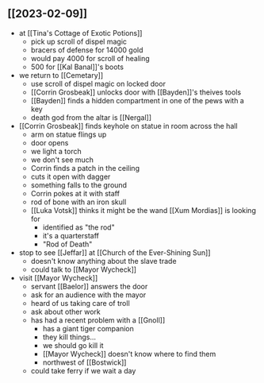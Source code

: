 ## [[2023-02-09]]
- at [[Tina's Cottage of Exotic Potions]]
	- pick up scroll of dispel magic
	- bracers of defense for 14000 gold
	- would pay 4000 for scroll of healing
	- 500 for [[Kal Banal]]'s boots
- we return to [[Cemetary]]
	- use scroll of dispel magic on locked door
	- [[Corrin Grosbeak]] unlocks door with [[Bayden]]'s theives tools
	- [[Bayden]] finds a hidden compartment in one of the pews with a key
	- death god from the altar is [[Nergal]]
- [[Corrin Grosbeak]] finds keyhole on statue in room across the hall
	- arm on statue flings up
	- door opens
	- we light a torch
	- we don't see much
	- Corrin finds a patch in the ceiling
	- cuts it open with dagger
	- something falls to the ground
	- Corrin pokes at it with staff
	- rod of bone with an iron skull
	- [[Luka Votsk]] thinks it might be the wand [[Xum Mordias]] is looking for
		- identified as "the rod"
		- it's a quarterstaff
		- "Rod of Death"
- stop to see [[Jeffar]] at [[Church of the Ever-Shining Sun]]
	- doesn't know anything about the slave trade
	- could talk to [[Mayor Wycheck]]
- visit [[Mayor Wycheck]]
	- servant [[Baelor]] answers the door
	- ask for an audience with the mayor
	- heard of us taking care of troll
	- ask about other work
	- has had a recent problem with a [[Gnoll]]
		- has a giant tiger companion
		- they kill things...
		- we should go kill it
		- [[Mayor Wycheck]] doesn't know where to find them
		- northwest of [[Bostwick]]
	- could take ferry if we wait a day